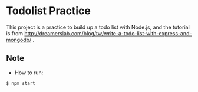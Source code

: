 # Todolist Practice

This project is a practice to build up a todo list with Node.js, and the tutorial is from http://dreamerslab.com/blog/tw/write-a-todo-list-with-express-and-mongodb/ .


## Note

* How to run:

```bash
$ npm start
```
